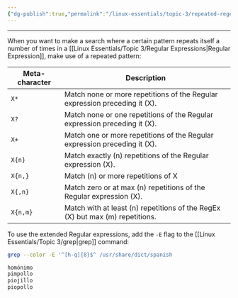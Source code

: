```yaml
---
{"dg-publish":true,"permalink":"/linux-essentials/topic-3/repeated-regex/"}
---
```


---
When you want to make a search where a certain pattern repeats itself a number of times in a [[Linux Essentials/Topic 3/Regular Expressions\|Regular Expression]], make use of a repeated pattern:

| Meta-character | Description                                                                   |
| -------------- | ----------------------------------------------------------------------------- |
| `X*`           | Match none or more repetitions of the Regular expression preceding it (X).    |
| `X?`           | Match none or one repetitions of the Regular expression preceding it (X).     |
| `X+`           | Match one or more repetitions of the Regular expression preceding it (X).     |
| `X{n}`         | Match exactly (n) repetitions of the Regular expression (X).                  |
| `X{n,}`        | Match (n) or more repetitions of X                                            |
| `X{,n}`        | Match zero or at max (n) repetitions of the Regular expression (X).           |
| `X{n,m}`       | Match with at least (n) repetitions of the RegEx (X) but max (m) repetitions. |

To use the extended Regular expressions, add the `-E` flag to the [[Linux Essentials/Topic 3/grep\|grep]] command:
```bash
grep --color -E '^[h-q]{8}$^ /usr/share/dict/spanish
```
```bash
homónimo
pimpollo
piojillo
piopollo
```
